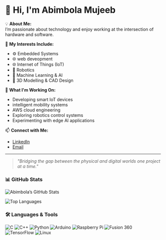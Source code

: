 # 👋 Hi, I'm Abimbola Mujeeb  

💡 **About Me:**  
I’m passionate about technology and enjoy working at the intersection of hardware and software.  

🔧 **My Interests Include:**  
- ⚙️ Embedded Systems
- 🌐 web deveopment
- 🌐 Internet of Things (IoT)  
- 🤖 Robotics  
- 🧠 Machine Learning & AI  
- 🧩 3D Modelling & CAD Design  

🎯 **What I'm Working On:**  
- Developing smart IoT devices
- intelligent mobility systems
- AWS cloud engineering
- Exploring robotics control systems  
- Experimenting with edge AI applications  

📫 **Connect with Me:**  
- [LinkedIn](https://linkedin.com/in/mujeebabimboladex)  
- [Email](mailto:dexterity@nascomsoft.com)  

---

> _"Bridging the gap between the physical and digital worlds one project at a time."_


### 📊 **GitHub Stats**

![Abimbola’s GitHub Stats](https://github-readme-stats.vercel.app/api?username=mujeeb789&showicons=true&theme=tokyonight)

![Top Languages](https://github-readme-stats.vercel.app/api/top-langs/?username=mujeeb789&layout=compact&theme=tokyonight)



### 🛠️ **Languages & Tools**

![C](https://img.shields.io/badge/-C-00599C?style=for-the-badge&logo=c)
![C++](https://img.shields.io/badge/-C++-00599C?style=for-the-badge&logo=cplusplus)
![Python](https://img.shields.io/badge/-Python-3776AB?style=for-the-badge&logo=python)
![Arduino](https://img.shields.io/badge/-Arduino-00979D?style=for-the-badge&logo=arduino)
![Raspberry Pi](https://img.shields.io/badge/-Raspberry%20Pi-A22846?style=for-the-badge&logo=raspberrypi)
![Fusion 360](https://img.shields.io/badge/-Fusion%20360-FF6C00?style=for-the-badge&logo=autodesk)
![TensorFlow](https://img.shields.io/badge/-TensorFlow-FF6F00?style=for-the-badge&logo=tensorflow)
![Linux](https://img.shields.io/badge/-Linux-FCC624?style=for-the-badge&logo=linux&logoColor=black)
